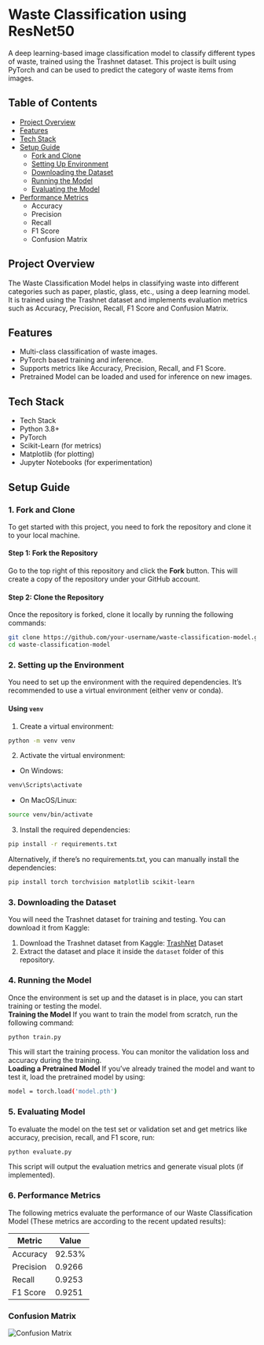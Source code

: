 # Waste Classification using ResNet50 <br>
A deep learning-based image classification model to classify different types of waste, trained using the Trashnet dataset. This project is built using PyTorch and can be used to predict the category of waste items from images.

## Table of Contents <br>
- [Project Overview](#Project-Overview)
- [Features](Features)
- [Tech Stack](Tech-Stack)
- [Setup Guide](Setup-Guide)
  - [Fork and Clone](#Fork-and-Clone)
  - [Setting Up Environment](#Setting-Up-Environment)
  - [Downloading the Dataset](#Downloading-the-Dataset)
  - [Running the Model](#Running-the-Model)
  - [Evaluating the Model](#Evaluating-the-Model)
- [Performance Metrics](#Performance-Metrics)
  - Accuracy
  - Precision
  - Recall
  - F1 Score
  - Confusion Matrix

## Project Overview
The Waste Classification Model helps in classifying waste into different categories such as paper, plastic, glass, etc., using a deep learning model. It is trained using the Trashnet dataset and implements evaluation metrics such as Accuracy, Precision, Recall, F1 Score and Confusion Matrix.

## Features
- Multi-class classification of waste images.
- PyTorch based training and inference.
- Supports metrics like Accuracy, Precision, Recall, and F1 Score.
- Pretrained Model can be loaded and used for inference on new images.

## Tech Stack
- Tech Stack
- Python 3.8+
- PyTorch
- Scikit-Learn (for metrics)
- Matplotlib (for plotting)
- Jupyter Notebooks (for experimentation)

## Setup Guide

### 1. Fork and Clone
To get started with this project, you need to fork the repository and clone it to your local machine.

#### Step 1: Fork the Repository
Go to the top right of this repository and click the **Fork** button. This will create a copy of the repository under your GitHub account.

#### Step 2: Clone the Repository
Once the repository is forked, clone it locally by running the following commands:

```bash
git clone https://github.com/your-username/waste-classification-model.git
cd waste-classification-model
```

### 2. Setting up the Environment
You need to set up the environment with the required dependencies. It’s recommended to use a virtual environment (either venv or conda).

#### Using `venv`
1. Create a virtual environment:
```bash
python -m venv venv
```
2. Activate the virtual environment:
- On Windows:
```bash
venv\Scripts\activate
```
- On MacOS/Linux:
```bash
source venv/bin/activate
```
3. Install the required dependencies:
```bash
pip install -r requirements.txt
```
Alternatively, if there’s no requirements.txt, you can manually install the dependencies:
```bash
pip install torch torchvision matplotlib scikit-learn
```

### 3. Downloading the Dataset
You will need the Trashnet dataset for training and testing. You can download it from Kaggle:
1. Download the Trashnet dataset from Kaggle: [TrashNet](https://www.kaggle.com/datasets/feyzazkefe/trashnet) Dataset<br>
2. Extract the dataset and place it inside the `dataset` folder of this repository.<br>

### 4. Running the Model
Once the environment is set up and the dataset is in place, you can start training or testing the model.<br>
**Training the Model**
If you want to train the model from scratch, run the following command:
```bash
python train.py
```
This will start the training process. You can monitor the validation loss and accuracy during the training.<br>
**Loading a Pretrained Model**
If you’ve already trained the model and want to test it, load the pretrained model by using:
```bash
model = torch.load('model.pth')
```

### 5. Evaluating Model
To evaluate the model on the test set or validation set and get metrics like accuracy, precision, recall, and F1 score, run:
```bash
python evaluate.py
```
This script will output the evaluation metrics and generate visual plots (if implemented).


### 6. Performance Metrics
The following metrics evaluate the performance of our Waste Classification Model (These metrics are according to the recent updated results):

| Metric        | Value   |
|---------------|---------|
| Accuracy      | 92.53%  |
| Precision     | 0.9266  |
| Recall        | 0.9253  |
| F1 Score      | 0.9251  |

### Confusion Matrix
![Confusion Matrix](https://github.com/user-attachments/assets/1f8150cd-9372-44ff-af25-3a63efefb2c9)
